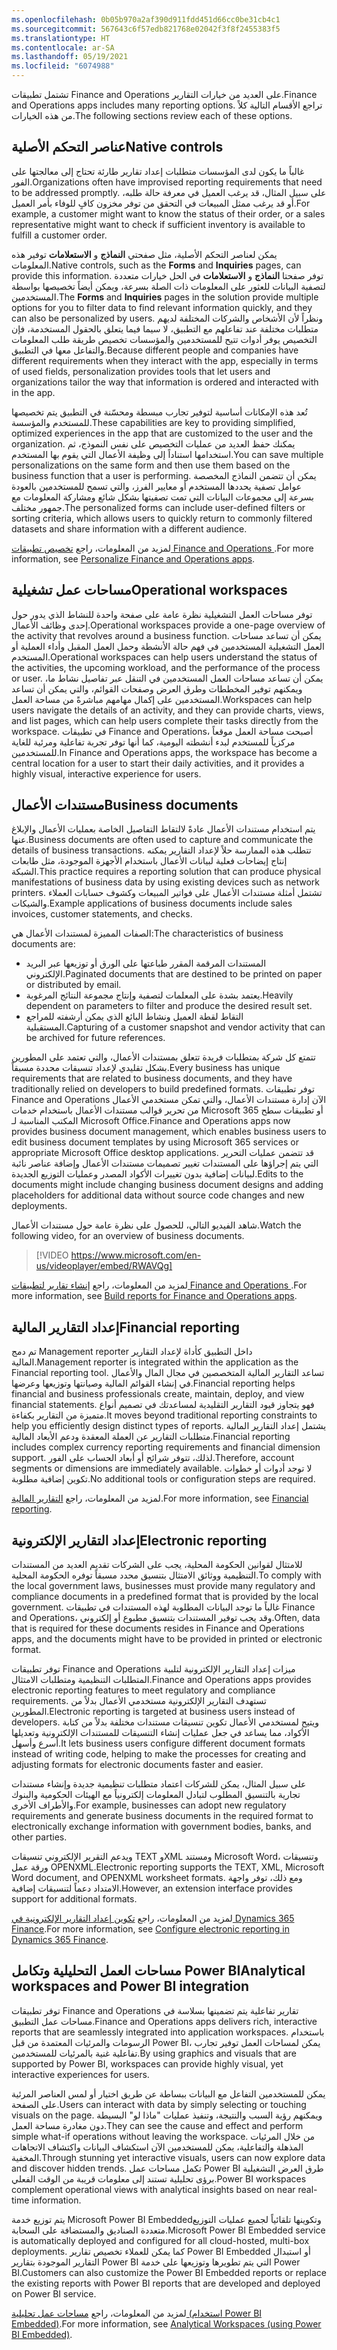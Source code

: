 ```yaml
---
ms.openlocfilehash: 0b05b970a2af390d911fdd451d66cc0be31cb4c1
ms.sourcegitcommit: 567643c6f57edb821768e02042f3f8f2455383f5
ms.translationtype: HT
ms.contentlocale: ar-SA
ms.lasthandoff: 05/19/2021
ms.locfileid: "6074988"
---
```

<span data-ttu-id="671c7-101">تشتمل تطبيقات Finance and Operations على العديد من خيارات التقارير.</span><span class="sxs-lookup"><span data-stu-id="671c7-101">Finance and Operations apps includes many reporting options.</span></span> <span data-ttu-id="671c7-102">تراجع الأقسام التالية كلاً من هذه الخيارات.</span><span class="sxs-lookup"><span data-stu-id="671c7-102">The following sections review each of these options.</span></span> 

## <a name="native-controls"></a><span data-ttu-id="671c7-103">عناصر التحكم الأصلية</span><span class="sxs-lookup"><span data-stu-id="671c7-103">Native controls</span></span>
<span data-ttu-id="671c7-104">غالباً ما يكون لدى المؤسسات متطلبات إعداد تقارير طارئة تحتاج إلى معالجتها على الفور.</span><span class="sxs-lookup"><span data-stu-id="671c7-104">Organizations often have improvised reporting requirements that need to be addressed promptly.</span></span> <span data-ttu-id="671c7-105">على سبيل المثال، قد يرغب العميل في معرفة حالة طلبه، أو قد يرغب ممثل المبيعات في التحقق من توفر مخزون كافٍ للوفاء بأمر العميل.</span><span class="sxs-lookup"><span data-stu-id="671c7-105">For example, a customer might want to know the status of their order, or a sales representative might want to check if sufficient inventory is available to fulfill a customer order.</span></span> 

<span data-ttu-id="671c7-106">يمكن لعناصر التحكم الأصلية، مثل صفحتي **النماذج** و **الاستعلامات** توفير هذه المعلومات.</span><span class="sxs-lookup"><span data-stu-id="671c7-106">Native controls, such as the **Forms** and **Inquiries** pages, can provide this information.</span></span> <span data-ttu-id="671c7-107">توفر صفحتا **النماذج** و **الاستعلامات** في الحل خيارات متعددة لتصفية البيانات للعثور على المعلومات ذات الصلة بسرعة، ويمكن أيضاً تخصيصها بواسطة المستخدمين.</span><span class="sxs-lookup"><span data-stu-id="671c7-107">The **Forms** and **Inquiries** pages in the solution provide multiple options for you to filter data to find relevant information quickly, and they can also be personalized by users.</span></span> <span data-ttu-id="671c7-108">ونظراً لأن الأشخاص والشركات المختلفة لديهم متطلبات مختلفة عند تفاعلهم مع التطبيق، لا سيما فيما يتعلق بالحقول المستخدمة، فإن التخصيص يوفر أدوات تتيح للمستخدمين والمؤسسات تخصيص طريقة طلب المعلومات والتفاعل معها في التطبيق.</span><span class="sxs-lookup"><span data-stu-id="671c7-108">Because different people and companies have different requirements when they interact with the app, especially in terms of used fields, personalization provides tools that let users and organizations tailor the way that information is ordered and interacted with in the app.</span></span> 

<span data-ttu-id="671c7-109">تُعد هذه الإمكانات أساسية لتوفير تجارب مبسطة ومحسّنة في التطبيق يتم تخصيصها للمستخدم والمؤسسة.</span><span class="sxs-lookup"><span data-stu-id="671c7-109">These capabilities are key to providing simplified, optimized experiences in the app that are customized to the user and the organization.</span></span> <span data-ttu-id="671c7-110">يمكنك حفظ العديد من عمليات التخصيص على نفس النموذج، ثم استخدامها استناداً إلى وظيفة الأعمال التي يقوم بها المستخدم.</span><span class="sxs-lookup"><span data-stu-id="671c7-110">You can save multiple personalizations on the same form and then use them based on the business function that a user is performing.</span></span> <span data-ttu-id="671c7-111">يمكن أن تتضمن النماذج المخصصة عوامل تصفية يحددها المستخدم أو معايير الفرز، والتي تسمح للمستخدمين بالعودة بسرعة إلى مجموعات البيانات التي تمت تصفيتها بشكل شائع ومشاركة المعلومات مع جمهور مختلف.</span><span class="sxs-lookup"><span data-stu-id="671c7-111">The personalized forms can include user-defined filters or sorting criteria, which allows users to quickly return to commonly filtered datasets and share information with a different audience.</span></span> 

<span data-ttu-id="671c7-112">لمزيد من المعلومات، راجع [تخصيص تطبيقات Finance and Operations ](https://docs.microsoft.com/learn/modules/personalize-finance-operations/?azure-portal=true).</span><span class="sxs-lookup"><span data-stu-id="671c7-112">For more information, see [Personalize Finance and Operations apps](https://docs.microsoft.com/learn/modules/personalize-finance-operations/?azure-portal=true).</span></span>

## <a name="operational-workspaces"></a><span data-ttu-id="671c7-113">مساحات عمل تشغيلية</span><span class="sxs-lookup"><span data-stu-id="671c7-113">Operational workspaces</span></span> 
<span data-ttu-id="671c7-114">توفر مساحات العمل التشغيلية نظرة عامة على صفحة واحدة للنشاط الذي يدور حول إحدى وظائف الأعمال.</span><span class="sxs-lookup"><span data-stu-id="671c7-114">Operational workspaces provide a one-page overview of the activity that revolves around a business function.</span></span> <span data-ttu-id="671c7-115">يمكن أن تساعد مساحات العمل التشغيلية المستخدمين في فهم حالة الأنشطة وحمل العمل المقبل وأداء العملية أو المستخدم.</span><span class="sxs-lookup"><span data-stu-id="671c7-115">Operational workspaces can help users understand the status of the activities, the upcoming workload, and the performance of the process or user.</span></span> <span data-ttu-id="671c7-116">يمكن أن تساعد مساحات العمل المستخدمين في التنقل عبر تفاصيل نشاط ما، ويمكنهم توفير المخططات وطرق العرض وصفحات القوائم، والتي يمكن أن تساعد المستخدمين على إكمال مهامهم مباشرةً من مساحة العمل.</span><span class="sxs-lookup"><span data-stu-id="671c7-116">Workspaces can help users navigate the details of an activity, and they can provide charts, views, and list pages, which can help users complete their tasks directly from the workspace.</span></span> <span data-ttu-id="671c7-117">في تطبيقات Finance and Operations، أصبحت مساحة العمل موقعاً مركزياً للمستخدم لبدء أنشطته اليومية، كما أنها توفر تجربة تفاعلية ومرئية للغاية للمستخدمين.</span><span class="sxs-lookup"><span data-stu-id="671c7-117">In Finance and Operations apps, the workspace has become a central location for a user to start their daily activities, and it provides a highly visual, interactive experience for users.</span></span>
## <a name="business-documents"></a><span data-ttu-id="671c7-118">مستندات الأعمال</span><span class="sxs-lookup"><span data-stu-id="671c7-118">Business documents</span></span>
<span data-ttu-id="671c7-119">يتم استخدام مستندات الأعمال عادةً لالتقاط التفاصيل الخاصة بعمليات الأعمال والإبلاغ عنها.</span><span class="sxs-lookup"><span data-stu-id="671c7-119">Business documents are often used to capture and communicate the details of business transactions.</span></span> <span data-ttu-id="671c7-120">تتطلب هذه الممارسة حلاً لإعداد التقارير يمكنه إنتاج إيضاحات فعلية لبيانات الأعمال باستخدام الأجهزة الموجودة، مثل طابعات الشبكة.</span><span class="sxs-lookup"><span data-stu-id="671c7-120">This practice requires a reporting solution that can produce physical manifestations of business data by using existing devices such as network printers.</span></span> <span data-ttu-id="671c7-121">تشتمل أمثلة مستندات الأعمال على فواتير المبيعات وكشوف حسابات العملاء والشيكات.</span><span class="sxs-lookup"><span data-stu-id="671c7-121">Example applications of business documents include sales invoices, customer statements, and checks.</span></span>

<span data-ttu-id="671c7-122">الصفات المميزة لمستندات الأعمال هي:</span><span class="sxs-lookup"><span data-stu-id="671c7-122">The characteristics of business documents are:</span></span> 

- <span data-ttu-id="671c7-123">المستندات المرقمة المقرر طباعتها على الورق أو توزيعها عبر البريد الإلكتروني.</span><span class="sxs-lookup"><span data-stu-id="671c7-123">Paginated documents that are destined to be printed on paper or distributed by email.</span></span>
- <span data-ttu-id="671c7-124">يعتمد بشدة على المعلمات لتصفية وإنتاج مجموعة النتائج المرغوبة.</span><span class="sxs-lookup"><span data-stu-id="671c7-124">Heavily dependent on parameters to filter and produce the desired result set.</span></span>
- <span data-ttu-id="671c7-125">التقاط لقطة العميل ونشاط البائع الذي يمكن أرشفته للمراجع المستقبلية.</span><span class="sxs-lookup"><span data-stu-id="671c7-125">Capturing of a customer snapshot and vendor activity that can be archived for future references.</span></span>

<span data-ttu-id="671c7-126">تتمتع كل شركة بمتطلبات فريدة تتعلق بمستندات الأعمال، والتي تعتمد على المطورين بشكل تقليدي لإعداد تنسيقات محددة مسبقاً.</span><span class="sxs-lookup"><span data-stu-id="671c7-126">Every business has unique requirements that are related to business documents, and they have traditionally relied on developers to build predefined formats.</span></span> <span data-ttu-id="671c7-127">توفر تطبيقات Finance and Operations الآن إدارة مستندات الأعمال، والتي تمكن مستخدمي الأعمال من تحرير قوالب مستندات الأعمال باستخدام خدمات Microsoft 365 أو تطبيقات سطح المكتب المناسبة لـ Microsoft Office.</span><span class="sxs-lookup"><span data-stu-id="671c7-127">Finance and Operations apps now provides business document management, which enables business users to edit business document templates by using Microsoft 365 services or appropriate Microsoft Office desktop applications.</span></span> <span data-ttu-id="671c7-128">قد تتضمن عمليات التحرير التي يتم إجراؤها على المستندات تغيير تصميمات مستندات الأعمال وإضافة عناصر نائبة لبيانات إضافية بدون تغييرات الأكواد المصدر وعمليات التوزيع الجديدة.</span><span class="sxs-lookup"><span data-stu-id="671c7-128">Edits to the documents might include changing business document designs and adding placeholders for additional data without source code changes and new deployments.</span></span> 

<span data-ttu-id="671c7-129">شاهد الفيديو التالي، للحصول على نظرة عامة حول مستندات الأعمال.</span><span class="sxs-lookup"><span data-stu-id="671c7-129">Watch the following video, for an overview of business documents.</span></span>
> [!VIDEO https://www.microsoft.com/en-us/videoplayer/embed/RWAVQg]

<span data-ttu-id="671c7-130">لمزيد من المعلومات، راجع [إنشاء تقارير لتطبيقات Finance and Operations ](https://docs.microsoft.com/learn/modules/build-reports-finance-operations/?azure-portal=true).</span><span class="sxs-lookup"><span data-stu-id="671c7-130">For more information, see [Build reports for Finance and Operations apps](https://docs.microsoft.com/learn/modules/build-reports-finance-operations/?azure-portal=true).</span></span>

## <a name="financial-reporting"></a><span data-ttu-id="671c7-131">إعداد التقارير المالية</span><span class="sxs-lookup"><span data-stu-id="671c7-131">Financial reporting</span></span>
<span data-ttu-id="671c7-132">تم دمج Management reporter داخل التطبيق كأداة لإعداد التقارير المالية.</span><span class="sxs-lookup"><span data-stu-id="671c7-132">Management reporter is integrated within the application as the Financial reporting tool.</span></span> <span data-ttu-id="671c7-133">تساعد التقارير المالية المتخصصين في مجال المال والأعمال في إنشاء القوائم المالية وصيانتها وتوزيعها وعرضها.</span><span class="sxs-lookup"><span data-stu-id="671c7-133">Financial reporting helps financial and business professionals create, maintain, deploy, and view financial statements.</span></span> <span data-ttu-id="671c7-134">فهو يتجاوز قيود التقارير التقليدية لمساعدتك في تصميم أنواع متميزة من التقارير بكفاءة.</span><span class="sxs-lookup"><span data-stu-id="671c7-134">It moves beyond traditional reporting constraints to help you efficiently design distinct types of reports.</span></span> <span data-ttu-id="671c7-135">يشتمل إعداد التقارير المالية متطلبات التقارير عن العملة المعقدة ودعم الأبعاد المالية.</span><span class="sxs-lookup"><span data-stu-id="671c7-135">Financial reporting includes complex currency reporting requirements and financial dimension support.</span></span> <span data-ttu-id="671c7-136">لذلك، تتوفر شرائح أو أبعاد الحساب على الفور.</span><span class="sxs-lookup"><span data-stu-id="671c7-136">Therefore, account segments or dimensions are immediately available.</span></span> <span data-ttu-id="671c7-137">لا توجد أدوات أو خطوات تكوين إضافية مطلوبة.</span><span class="sxs-lookup"><span data-stu-id="671c7-137">No additional tools or configuration steps are required.</span></span> 

<span data-ttu-id="671c7-138">لمزيد من المعلومات، راجع [التقارير المالية](https://docs.microsoft.com/learn/modules/work-analytics-reporting-finance-operations/3-financial-reporting/?azure-portal=true).</span><span class="sxs-lookup"><span data-stu-id="671c7-138">For more information, see [Financial reporting](https://docs.microsoft.com/learn/modules/work-analytics-reporting-finance-operations/3-financial-reporting/?azure-portal=true).</span></span>

## <a name="electronic-reporting"></a><span data-ttu-id="671c7-139">إعداد التقارير الإلكترونية</span><span class="sxs-lookup"><span data-stu-id="671c7-139">Electronic reporting</span></span>
<span data-ttu-id="671c7-140">للامتثال لقوانين الحكومة المحلية، يجب على الشركات تقديم العديد من المستندات التنظيمية ووثائق الامتثال بتنسيق محدد مسبقاً توفره الحكومة المحلية.</span><span class="sxs-lookup"><span data-stu-id="671c7-140">To comply with the local government laws, businesses must provide many regulatory and compliance documents in a predefined format that is provided by the local government.</span></span> <span data-ttu-id="671c7-141">غالباً ما توجد البيانات المطلوبة لهذه المستندات في تطبيقات Finance and Operations، وقد يجب توفير المستندات بتنسيق مطبوع أو إلكتروني.</span><span class="sxs-lookup"><span data-stu-id="671c7-141">Often, data that is required for these documents resides in Finance and Operations apps, and the documents might have to be provided in printed or electronic format.</span></span>

<span data-ttu-id="671c7-142">توفر تطبيقات Finance and Operations ميزات إعداد التقارير الإلكترونية لتلبية المتطلبات التنظيمية ومتطلبات الامتثال.</span><span class="sxs-lookup"><span data-stu-id="671c7-142">Finance and Operations apps provides electronic reporting features to meet regulatory and compliance requirements.</span></span> <span data-ttu-id="671c7-143">تستهدف التقارير الإلكترونية مستخدمي الأعمال بدلاً من المطورين.</span><span class="sxs-lookup"><span data-stu-id="671c7-143">Electronic reporting is targeted at business users instead of developers.</span></span> <span data-ttu-id="671c7-144">ويتيح لمستخدمي الأعمال تكوين تنسيقات مستندات مختلفة بدلاً من كتابة الأكواد، مما يساعد في جعل عمليات إنشاء التنسيقات للمستندات الإلكترونية وتعديلها أسرع وأسهل.</span><span class="sxs-lookup"><span data-stu-id="671c7-144">It lets business users configure different document formats instead of writing code, helping to make the processes for creating and adjusting formats for electronic documents faster and easier.</span></span>

<span data-ttu-id="671c7-145">على سبيل المثال، يمكن للشركات اعتماد متطلبات تنظيمية جديدة وإنشاء مستندات تجارية بالتنسيق المطلوب لتبادل المعلومات إلكترونياً مع الهيئات الحكومية والبنوك والأطراف الأخرى.</span><span class="sxs-lookup"><span data-stu-id="671c7-145">For example, businesses can adopt new regulatory requirements and generate business documents in the required format to electronically exchange information with government bodies, banks, and other parties.</span></span>

<span data-ttu-id="671c7-146">ويدعم التقرير الإلكتروني تنسيقات TEXT وXML ومستند Microsoft Word، وتنسيقات ورقة عمل OPENXML.</span><span class="sxs-lookup"><span data-stu-id="671c7-146">Electronic reporting supports the TEXT, XML, Microsoft Word document, and OPENXML worksheet formats.</span></span> <span data-ttu-id="671c7-147">ومع ذلك، توفر واجهة الامتداد دعماً لتنسيقات إضافية.</span><span class="sxs-lookup"><span data-stu-id="671c7-147">However, an extension interface provides support for additional formats.</span></span> 

<span data-ttu-id="671c7-148">لمزيد من المعلومات، راجع [تكوين إعداد التقارير الإلكترونية في Dynamics 365 Finance](https://docs.microsoft.com/learn/modules/configure-electronic-reporting-finance-operations//?azure-portal=true).</span><span class="sxs-lookup"><span data-stu-id="671c7-148">For more information, see [Configure electronic reporting in Dynamics 365 Finance](https://docs.microsoft.com/learn/modules/configure-electronic-reporting-finance-operations//?azure-portal=true).</span></span>

## <a name="analytical-workspaces-and-power-bi-integration"></a><span data-ttu-id="671c7-149">مساحات العمل التحليلية وتكامل Power BI</span><span class="sxs-lookup"><span data-stu-id="671c7-149">Analytical workspaces and Power BI integration</span></span>
<span data-ttu-id="671c7-150">توفر تطبيقات Finance and Operations تقارير تفاعلية يتم تضمينها بسلاسة في مساحات عمل التطبيق.</span><span class="sxs-lookup"><span data-stu-id="671c7-150">Finance and Operations apps delivers rich, interactive reports that are seamlessly integrated into application workspaces.</span></span> <span data-ttu-id="671c7-151">باستخدام الرسومات والمرئيات المعتمدة من قبل Power BI، يمكن لمساحات العمل توفير تجارب تفاعلية غنية بالمرئيات للمستخدمين.</span><span class="sxs-lookup"><span data-stu-id="671c7-151">By using graphics and visuals that are supported by Power BI, workspaces can provide highly visual, yet interactive experiences for users.</span></span> 


<span data-ttu-id="671c7-152">يمكن للمستخدمين التفاعل مع البيانات ببساطة عن طريق اختيار أو لمس العناصر المرئية على الصفحة.</span><span class="sxs-lookup"><span data-stu-id="671c7-152">Users can interact with data by simply selecting or touching visuals on the page.</span></span> <span data-ttu-id="671c7-153">ويمكنهم رؤية السبب والنتيجة، وتنفيذ عمليات "ماذا لو" البسيطة دون مغادرة مساحة العمل.</span><span class="sxs-lookup"><span data-stu-id="671c7-153">They can see the cause and effect and perform simple what-if operations without leaving the workspace.</span></span> <span data-ttu-id="671c7-154">من خلال المرئيات المذهلة والتفاعلية، يمكن للمستخدمين الآن استكشاف البيانات واكتشاف الاتجاهات المخفية.</span><span class="sxs-lookup"><span data-stu-id="671c7-154">Through stunning yet interactive visuals, users can now explore data and discover hidden trends.</span></span> <span data-ttu-id="671c7-155">تكمل مساحات عمل Power BI طرق العرض التشغيلية برؤى تحليلية تستند إلى معلومات قريبة من الوقت الفعلي.</span><span class="sxs-lookup"><span data-stu-id="671c7-155">Power BI workspaces complement operational views with analytical insights based on near real-time information.</span></span> 


<span data-ttu-id="671c7-156">يتم توزيع خدمة Microsoft Power BI Embeddedوتكوينها تلقائياً لجميع عمليات التوزيع متعددة الصناديق والمستضافة على السحابة.</span><span class="sxs-lookup"><span data-stu-id="671c7-156">Microsoft Power BI Embedded service is automatically deployed and configured for all cloud-hosted, multi-box deployments.</span></span> <span data-ttu-id="671c7-157">كما يمكن للعملاء تخصيص تقارير Power BI Embedded أو استبدال التقارير الموجودة بتقارير  Power BI التي يتم تطويرها وتوزيعها على خدمة Power BI.</span><span class="sxs-lookup"><span data-stu-id="671c7-157">Customers can also customize the Power BI Embedded reports or replace the existing reports with Power BI reports that are developed and deployed on Power BI service.</span></span> 


<span data-ttu-id="671c7-158">لمزيد من المعلومات، راجع [مساحات عمل تحليلية (استخدام Power BI Embedded)](https://docs.microsoft.com/dynamics365/fin-ops-core/dev-itpro/analytics/embed-power-bi-workspaces?toc=/dynamics365/commerce/toc.json/?azure-portal=true).</span><span class="sxs-lookup"><span data-stu-id="671c7-158">For more information, see [Analytical Workspaces (using Power BI Embedded)](https://docs.microsoft.com/dynamics365/fin-ops-core/dev-itpro/analytics/embed-power-bi-workspaces?toc=/dynamics365/commerce/toc.json/?azure-portal=true).</span></span>


